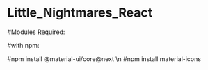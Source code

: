 # Little_Nightmares_React

#Modules Required:

#with npm:

#npm install @material-ui/core@next \n
#npm install material-icons
